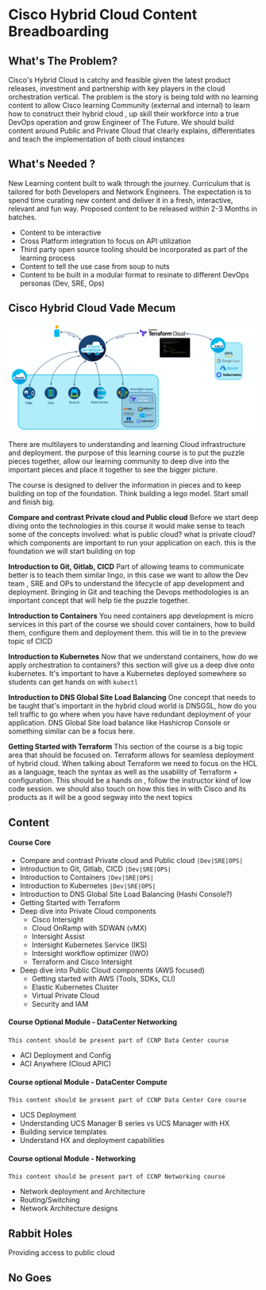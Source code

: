 # Cisco Hybrid Cloud Content Breadboarding


## What's The Problem?
Cisco's Hybrid Cloud is catchy and feasible given the latest product releases, investment and partnership with key players in the cloud orchestration vertical. The problem is the story is being told with no learning content to allow Cisco learning Community (external and internal) to learn how to construct their hybrid cloud , up skill their workforce into a true DevOps operation and grow Engineer of The Future.
We should build content around Public and Private Cloud that clearly explains, differentiates and teach the implementation of both cloud instances


## What's Needed ?
New Learning content built to walk through the journey. Curriculum that is tailored for both Developers and Network Engineers. The expectation is to spend time curating new content and deliver it in a fresh, interactive, relevant and fun way. Proposed content to be released within 2-3 Months in batches. 
- Content to be interactive 
- Cross Platform integration to focus on API utilization 
- Third party open source tooling should be incorporated as part of the learning process
- Content to tell the use case from soup to nuts
- Content to be built in a modular format to resinate to different DevOps personas (Dev, SRE, Ops)


## Cisco Hybrid Cloud Vade Mecum

![overview](assets/img.png)

There are multilayers to understanding and learning Cloud infrastructure and deployment. the purpose of this learning course is to put the puzzle pieces together, allow our learning community to deep dive into the important pieces and place it together to see the bigger picture.

The course is designed to deliver the information in pieces and to keep building on top of the foundation. Think building a lego model. Start small and finish big.

**Compare and contrast Private cloud and Public cloud** Before we start deep diving onto the technologies in this course it would make sense to teach some of the concepts involved: what is public cloud? what is private cloud? which components are important to run your application on each. this is the foundation we will start building on top

**Introduction to Git, Gitlab, CICD** Part of allowing teams to communicate better is to teach them similar lingo, in this case we want to allow the Dev team , SRE and OPs to understand the lifecycle of app development and deployment. Bringing in Git and teaching the Devops methodologies is an important concept that will help tie the puzzle together. 

**Introduction to Containers** You need containers app development is micro services in this part of the course we should cover containers, how to build them, configure them and deployment them. this will tie in to the preview topic of CICD 

**Introduction to Kubernetes** Now that we understand containers, how do we apply orchestration to containers? this section will give us a deep dive onto kubernetes. It's important to have a Kubernetes deployed somewhere so students can get hands on with `kubectl` 

**Introduction to DNS Global Site Load Balancing** One concept that needs to be taught that's important in the hybrid cloud world is DNSGSL, how do you tell traffic to go where when you have have redundant deployment of your application. DNS Global Site load balance like Hashicrop Console or something similar can be a focus here. 

**Getting Started with Terraform** This section of the course is a big topic area that should be focused on. Terraform allows for seamless deployment of hybrid cloud. When talking about Terraform we need to focus on the HCL as a language, teach the syntax as well as the usability of Terraform + configuration. This should be a hands on , follow the instructor kind of low code session. we should also touch on how this ties in with Cisco and its products as it will be a good segway into the next topics 

## Content
#### Course Core
* Compare and contrast Private cloud and Public cloud `|Dev|SRE|OPS|`
* Introduction to Git, Gitlab, CICD `|Dev|SRE|OPS|`
* Introduction to Containers `|Dev|SRE|OPS|`
* Introduction to Kubernetes `|Dev|SRE|OPS|`
* Introduction to DNS Global Site Load Balancing (Hashi Console?)
* Getting Started with Terraform
* Deep dive into Private Cloud components 
   	- Cisco Intersight
   	- Cloud OnRamp with SDWAN (vMX)
   	- Intersight Assist
   	- Intersight Kubernetes Service (IKS)
   	- Intersight workflow optimizer (IWO)
   	- Terraform and Cisco Intersight
* Deep dive into Public Cloud components (AWS focused)
	-  Getting started with AWS (Tools, SDKs, CLI)
	-  Elastic Kubernetes Cluster
	-  Virtual Private Cloud 
	-  Security and IAM

#### Course Optional Module - DataCenter Networking
`This content should be present part of CCNP Data Center course`

* ACI Deployment and Config
* ACI Anywhere (Cloud APIC)

#### Course optional Module - DataCenter Compute
`This content should be present part of CCNP Data Center Core course`

* UCS Deployment
* Understanding UCS Manager B series vs UCS Manager with HX
* Building service templates 
* Understand HX and deployment capabilities  

#### Course optional Module - Networking
`This content should be present part of CCNP Networking course`

* Network deployment and Architecture 
* Routing/Switching
* Network Architecture designs  


## Rabbit Holes
Providing access to public cloud 



## No Goes
